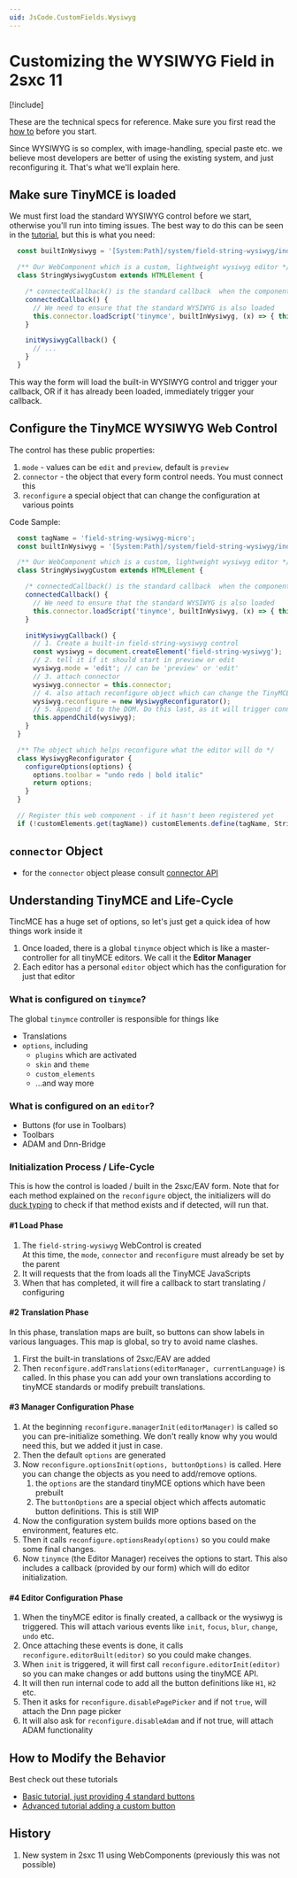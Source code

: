```yaml
---
uid: JsCode.CustomFields.Wysiwyg
---
```


# Customizing the WYSIWYG Field in 2sxc 11

[!include[](~/pages/basics/stack/_shared-float-summary.md)]
<style>.context-box-summary .edit-ui-custom { visibility: visible; } </style>

These are the technical specs for reference.
Make sure you first read the [how to](xref:Basics.Browser.EditUx.Index) before you start.

Since WYSIWYG is so complex, with image-handling, special paste etc.
we believe most developers are better of using the existing system, and just reconfiguring it.
That's what we'll explain here.

## Make sure TinyMCE is loaded

We must first load the standard WYSIWYG control before we start, otherwise you'll run into timing issues.
The best way to do this can be seen in the [tutorial](xref:Tut.CustomFields), but this is what you need:

```ts
  const builtInWysiwyg = '[System:Path]/system/field-string-wysiwyg/index.js';

  /** Our WebComponent which is a custom, lightweight wysiwyg editor */
  class StringWysiwygCustom extends HTMLElement {

    /* connectedCallback() is the standard callback  when the component has been attached */
    connectedCallback() {
      // We need to ensure that the standard WYSIWYG is also loaded
      this.connector.loadScript('tinymce', builtInWysiwyg, (x) => { this.initWysiwygCallback() })
    }

    initWysiwygCallback() {
      // ...
    }
  }
```

This way the form will load the built-in WYSIWYG control and trigger your callback, OR if it has already been loaded, immediately trigger your callback.

## Configure the TinyMCE WYSIWYG Web Control

The control has these public properties:

1. `mode` - values can be `edit` and `preview`, default is `preview`
1. `connector` - the object that every form control needs. You must connect this
1. `reconfigure` a special object that can change the configuration at various points

Code Sample:

```js
  const tagName = 'field-string-wysiwyg-micro';
  const builtInWysiwyg = '[System:Path]/system/field-string-wysiwyg/index.js';

  /** Our WebComponent which is a custom, lightweight wysiwyg editor */
  class StringWysiwygCustom extends HTMLElement {

    /* connectedCallback() is the standard callback  when the component has been attached */
    connectedCallback() {
      // We need to ensure that the standard WYSIWYG is also loaded
      this.connector.loadScript('tinymce', builtInWysiwyg, (x) => { this.initWysiwygCallback() })
    }

    initWysiwygCallback() {
      // 1. Create a built-in field-string-wysiwyg control
      const wysiwyg = document.createElement('field-string-wysiwyg');
      // 2. tell it if it should start in preview or edit
      wysiwyg.mode = 'edit'; // can be 'preview' or 'edit'
      // 3. attach connector
      wysiwyg.connector = this.connector;
      // 4. also attach reconfigure object which can change the TinyMCE as it's initialized
      wysiwyg.reconfigure = new WysiwygReconfigurator();
      // 5. Append it to the DOM. Do this last, as it will trigger connectedCallback() in the wysiwyg
      this.appendChild(wysiwyg);
    }
  }

  /** The object which helps reconfigure what the editor will do */
  class WysiwygReconfigurator {
    configureOptions(options) {
      options.toolbar = "undo redo | bold italic"
      return options;
    }
  }

  // Register this web component - if it hasn't been registered yet
  if (!customElements.get(tagName)) customElements.define(tagName, StringWysiwygCustom);
```

## `connector` Object

* for the `connector` object please consult [connector API](xref:JsCode.CustomFields.Connector)


## Understanding TinyMCE and Life-Cycle

TincMCE has a huge set of options, so let's just get a quick idea of how things work inside it

1. Once loaded, there is a global `tinymce` object which is like a master-controller for all tinyMCE editors. We call it the **Editor Manager**
1. Each editor has a personal `editor` object which has the configuration for just that editor

### What is configured on `tinymce`?

The global `tinymce` controller is responsible for things like

* Translations
* `options`, including
  * `plugins` which are activated
  * `skin` and `theme`
  * `custom_elements`
  * ...and way more

### What is configured on an `editor`?

* Buttons (for use in Toolbars)
* Toolbars
* ADAM and Dnn-Bridge

### Initialization Process / Life-Cycle

This is how the control is loaded / built in the 2sxc/EAV form. Note that for each method explained on the `reconfigure` object, the initializers will do [duck typing](https://en.wikipedia.org/wiki/Duck_typing) to check if that method exists and if detected, will run that.

#### #1 Load Phase

1. The `field-string-wysiwyg` WebControl is created  
At this time, the `mode`, `connector` and `reconfigure` must already be set by the parent
1. It will requests that the from loads all the TinyMCE JavaScripts
1. When that has completed, it will fire a callback to start translating / configuring

#### #2 Translation Phase

In this phase, translation maps are built, so buttons can show labels in various languages. This map is global, so try to avoid name clashes.

1. First the built-in translations of 2sxc/EAV are added
1. Then `reconfigure.addTranslations(editorManager, currentLanguage)` is called. In this phase you can add your own translations according to tinyMCE standards or modify prebuilt translations.

#### #3 Manager Configuration Phase

1. At the beginning `reconfigure.managerInit(editorManager)` is called so you can pre-initialize something. We don't really know why you would need this, but we added it just in case.
1. Then the default `options` are generated
1. Now `reconfigure.optionsInit(options, buttonOptions)` is called. Here you can change the objects as you need to add/remove options.
    1. the `options` are the standard tinyMCE options which have been prebuilt
    1. The `buttonOptions` are a special object which affects automatic button definitions. This is still WIP
1. Now the configuration system builds more options based on the environment, features etc.
1. Then it calls `reconfigure.optionsReady(options)` so you could make some final changes.
1. Now `tinymce` (the Editor Manager) receives the options to start. This also includes a callback (provided by our form) which will do editor initialization.

#### #4 Editor Configuration Phase

1. When the tinyMCE editor is finally created, a callback or the wysiwyg is triggered. This will attach various events like `init`, `focus`, `blur`, `change`, `undo` etc.
1. Once attaching these events is done, it calls `reconfigure.editorBuilt(editor)` so you could make changes.
1. When `init` is triggered, it will first call `reconfigure.editorInit(editor)` so you can make changes or add buttons using the tinyMCE API.
1. It will then run internal code to add all the button definitions like `H1`, `H2` etc.
1. Then it asks for `reconfigure.disablePagePicker` and if not `true`, will attach the Dnn page picker
1. It will also ask for `reconfigure.disableAdam` and if not true, will attach ADAM functionality


## How to Modify the Behavior

Best check out these tutorials

* [Basic tutorial, just providing 4 standard buttons](xref:Tut.CustomFields)
* [Advanced tutorial adding a custom button](xref:Tut.CustomFields)


## History

1. New system in 2sxc 11 using WebComponents (previously this was not possible)

